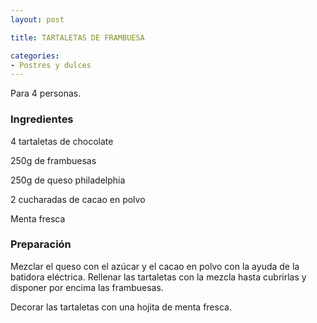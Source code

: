 ```yaml
---
layout: post

title: TARTALETAS DE FRAMBUESA

categories:
- Postres y dulces
---
```

Para 4 personas.

<h3>Ingredientes</h3>
4 tartaletas de chocolate

250g de frambuesas

250g de queso philadelphia

2 cucharadas de cacao en polvo

Menta fresca

<h3>Preparación</h3>
Mezclar el queso con el azúcar y el cacao en polvo con la ayuda de la batidora eléctrica. Rellenar las tartaletas con la mezcla hasta cubrirlas y disponer por encima las frambuesas.

Decorar las tartaletas con una hojita de menta fresca.